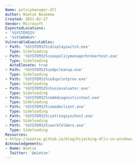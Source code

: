 ```yaml
---
Name: policymanager.dll
Author: Wietze Beukema
Created: 2021-02-27
Vendor: Microsoft
ExpectedLocations:
- '%SYSTEM32%'
- '%SYSWOW64%'
VulnerableExecutables:
- Path: '%SYSTEM32%\displayswitch.exe'
  Type: Sideloading
- Path: '%SYSTEM32%\easpolicymanagerbrokerhost.exe'
  Type: Sideloading
  AutoElevate: true
- Path: '%SYSTEM32%\edpcleanup.exe'
  Type: Sideloading
- Path: '%SYSTEM32%\eduprintprov.exe'
  Type: Sideloading
- Path: '%SYSTEM32%\hvsievaluator.exe'
  Type: Sideloading
- Path: '%SYSTEM32%\mdmdiagnosticstool.exe'
  Type: Sideloading
- Path: '%SYSTEM32%\omadmclient.exe'
  Type: Sideloading
- Path: '%SYSTEM32%\settingsynchost.exe'
  Type: Sideloading
- Path: '%SYSTEM32%\workfolders.exe'
  Type: Sideloading
Resources:
- https://wietze.github.io/blog/hijacking-dlls-in-windows
Acknowledgements:
- Name: Wietze
  Twitter: '@wietze'
---
```

